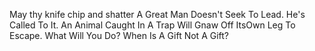 May thy knife chip and shatter
A Great Man Doesn't Seek To Lead. He's Called To It.
An Animal Caught In A Trap Will Gnaw Off ItsOwn Leg To Escape. What Will You Do?
When Is A Gift Not A Gift?
